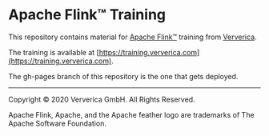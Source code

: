 # Apache Flink™ Training

This repository contains material for [Apache Flink™](http://flink.apache.org) training from [Ververica](http://www.ververica.com).

The training is available at [https://training.ververica.com](https://training.ververica.com).

The gh-pages branch of this repository is the one that gets deployed.

-------

Copyright &copy; 2020 Ververica GmbH. All Rights Reserved.

Apache Flink, Apache, and the Apache feather logo are trademarks of The Apache Software Foundation.
